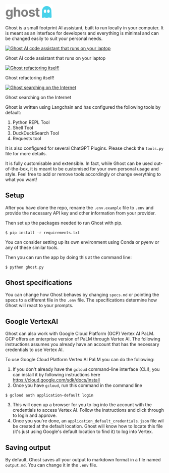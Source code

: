 <img src="static/logo.png" alt="Ghost logo" width="150px"/>

Ghost is a small footprint AI assistant, built to run locally in your computer. It is meant as an interface for developers and everything is minimal and can be changed easily to suit your personal needs.

[![Ghost AI code assistant that runs on your laptop](https://img.youtube.com/vi/AkfAONksQoA/0.jpg)](https://youtu.be/AkfAONksQoA)

Ghost AI code assistant that runs on your laptop

[![Ghost refactoring itself!](https://img.youtube.com/vi/6aOzgnDGBfo/0.jpg)](https://youtu.be/6aOzgnDGBfo)

Ghost refactoring itself!

[![Ghost searching on the Internet](https://img.youtube.com/vi/hCVyqrrqH7E/0.jpg)](https://youtu.be/hCVyqrrqH7E)

Ghost searching on the Internet

Ghost is written using Langchain and has configured the following tools by default:

1. Python REPL Tool
2. Shell Tool
3. DuckDuckSearch Tool
4. Requests tool

It is also configured for several ChatGPT Plugins. Please check the `tools.py` file for more details.

It is fully customisable and extensible. In fact, while Ghost can be used out-of-the-box, it is meant to be customised for your own personal usage and style. Feel free to add or remove tools accordingly or change everything to what you want!

## Setup

After you have clone the repo, rename the `.env.example` file to `.env` and provide the necessary API key and other information from your provider.

Then set up the packages needed to run Ghost with pip.

```
$ pip install -r requirements.txt
```

You can consider setting up its own environment using Conda or pyenv or any of these similar tools.

Then you can run the app by doing this at the command line:

```
$ python ghost.py
```

## Ghost specifications

You can change how Ghost behaves by changing `specs.md` or pointing the specs to a different file in the `.env` file. The specifications determine how Ghost will react to your prompts.

## Google VertexAI

Ghost can also work with Google Cloud Platform (GCP) Vertex AI PaLM. GCP offers an enterprise version of PaLM through Vertex AI. The following instructions assumes you already have an account that has the necessary credentials to use Vertex AI. 

To use Google Cloud Platform Vertex AI PaLM you can do the following:

1. If you don't already have the `gcloud` command-line interface (CLI), you can install it by following instructions here https://cloud.google.com/sdk/docs/install
2. Once you have `gcloud`, run this command in the command line

```
$ gcloud auth application-default login
```

3. This will open up a browser for you to log into the account with the credentials to access Vertex AI. Follow the instructions and click through to login and approve.
4. Once you you're done, an `application_default_credentials.json` file wil be created at the default location. Ghost will know how to locate this file (it's just using Google's default location to find it) to log into Vertex. 

## Saving output

By default, Ghost saves all your output to markdown format in a file named `output.md`. You can change it in the `.env` file.